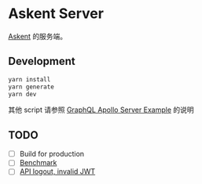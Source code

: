 # Askent Server

[Askent](https://github.com/BerlinChan/askent/) 的服务端。

## Development

```sh
yarn install
yarn generate
yarn dev
```

其他 script 请参照 [GraphQL Apollo Server Example](https://github.com/prisma/prisma-examples/tree/prisma2/typescript/graphql-apollo-server) 的说明

## TODO

- [ ] Build for production
- [ ] [Benchmark](https://github.com/benawad/node-graphql-benchmarks)
- [ ] [API logout, invalid JWT](https://www.npmjs.com/package/express-jwt)
